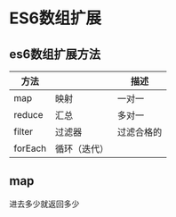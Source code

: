 # ES6数组扩展

## es6数组扩展方法

方法 |  | 描述
----|-------|----
map    | 映射  |一对一
reduce | 汇总  |多对一
filter | 过滤器 |过滤合格的
forEach| 循环（迭代） 

## map

进去多少就返回多少
